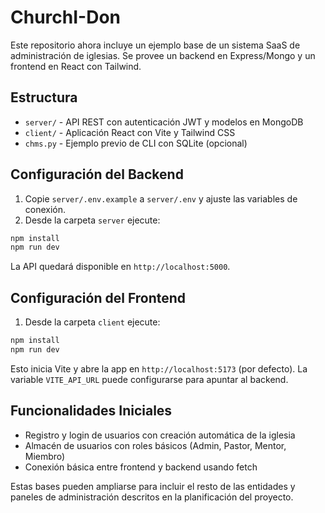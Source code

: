 # ChurchI-Don

Este repositorio ahora incluye un ejemplo base de un sistema SaaS de administración de iglesias. Se provee un backend en Express/Mongo y un frontend en React con Tailwind.

## Estructura

- `server/` - API REST con autenticación JWT y modelos en MongoDB
- `client/` - Aplicación React con Vite y Tailwind CSS
- `chms.py` - Ejemplo previo de CLI con SQLite (opcional)

## Configuración del Backend

1. Copie `server/.env.example` a `server/.env` y ajuste las variables de conexión.
2. Desde la carpeta `server` ejecute:

```bash
npm install
npm run dev
```

La API quedará disponible en `http://localhost:5000`.

## Configuración del Frontend

1. Desde la carpeta `client` ejecute:

```bash
npm install
npm run dev
```

Esto inicia Vite y abre la app en `http://localhost:5173` (por defecto). La variable `VITE_API_URL` puede configurarse para apuntar al backend.

## Funcionalidades Iniciales

- Registro y login de usuarios con creación automática de la iglesia
- Almacén de usuarios con roles básicos (Admin, Pastor, Mentor, Miembro)
- Conexión básica entre frontend y backend usando fetch

Estas bases pueden ampliarse para incluir el resto de las entidades y paneles de administración descritos en la planificación del proyecto.

